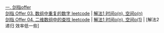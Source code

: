 [一. 剑指offer](https://leetcode-cn.com/problem-list/xb9nqhhg/)  
[剑指 Offer 03. 数组中重复的数字 leetcode](https://leetcode-cn.com/problems/shu-zu-zhong-zhong-fu-de-shu-zi-lcof/) | [解法1 时间o(n), 空间o(n)](https://github.com/apollo007fd/cpp_programmer_notes/blob/main/leetcode/1_repeated_number_on_array.cpp)  
[剑指 Offer 04. 二维数组中的查找 leetcode](https://leetcode-cn.com/problems/er-wei-shu-zu-zhong-de-cha-zhao-lcof/) | [解法1 时间o(n), 空间o(1)](https://github.com/apollo007fd/cpp_programmer_notes/blob/main/leetcode/2_find_in_2D_array.cpp) | [解法2 递归 效率低一些]
